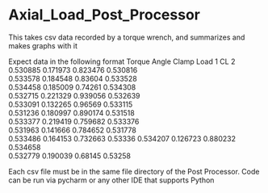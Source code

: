 # Axial_Load_Post_Processor
This takes csv data recorded by a torque wrench, and summarizes and makes graphs with it

Expect data in the following format
Torque		Angle		Clamp Load 1	CL 2
0.530885	0.171973	0.823476	0.530816	
0.533578	0.184548	0.83604		0.533528	
0.534458	0.185009	0.74261		0.534308	
0.532715	0.221329	0.939056	0.532639	
0.533091	0.132265	0.96569		0.533115	
0.531236	0.180997	0.890174	0.531518	
0.533377	0.219419	0.759682	0.533376	
0.531963	0.141666	0.784652	0.531778	
0.533486	0.164153	0.732663	0.53336	
0.534207	0.126723	0.880232	0.534658	
0.532779	0.190039	0.68145		0.53258	

Each csv file must be in the same file directory of the Post Processor.  Code can be run via pycharm or any other IDE that supports Python
